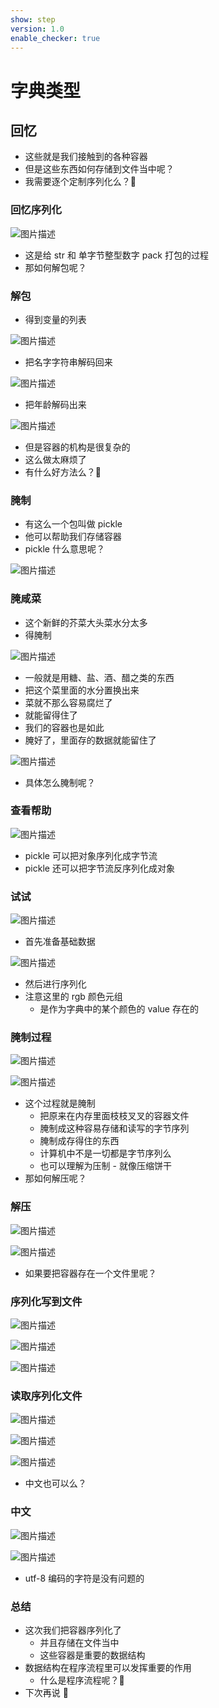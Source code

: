 ```yaml
---
show: step
version: 1.0
enable_checker: true
---
```


# 字典类型

## 回忆

- 这些就是我们接触到的各种容器
- 但是这些东西如何存储到文件当中呢？
- 我需要逐个定制序列化么？🤔

### 回忆序列化

![图片描述](https://doc.shiyanlou.com/courses/uid1190679-20211114-1636881320499)

- 这是给 str 和 单字节整型数字 pack 打包的过程
- 那如何解包呢？

### 解包

- 得到变量的列表

![图片描述](https://doc.shiyanlou.com/courses/uid1190679-20210924-1632488427657)

- 把名字字符串解码回来

![图片描述](https://doc.shiyanlou.com/courses/uid1190679-20210924-1632488530701)

- 把年龄解码出来

![图片描述](https://doc.shiyanlou.com/courses/uid1190679-20210924-1632488504622)

- 但是容器的机构是很复杂的
- 这么做太麻烦了
- 有什么好方法么？🤔

### 腌制

- 有这么一个包叫做 pickle
- 他可以帮助我们存储容器
- pickle 什么意思呢？

![图片描述](https://doc.shiyanlou.com/courses/uid1190679-20210924-1632481407196)

### 腌咸菜

- 这个新鲜的芥菜大头菜水分太多
- 得腌制

![图片描述](https://doc.shiyanlou.com/courses/uid1190679-20210924-1632481513974)

- 一般就是用糖、盐、酒、醋之类的东西
- 把这个菜里面的水分置换出来
- 菜就不那么容易腐烂了
- 就能留得住了
- 我们的容器也是如此
- 腌好了，里面存的数据就能留住了

![图片描述](https://doc.shiyanlou.com/courses/uid1190679-20210924-1632481523785)

- 具体怎么腌制呢？

### 查看帮助

![图片描述](https://doc.shiyanlou.com/courses/uid1190679-20210924-1632489038533)

- pickle 可以把对象序列化成字节流
- pickle 还可以把字节流反序列化成对象

### 试试

![图片描述](https://doc.shiyanlou.com/courses/uid1190679-20210924-1632489584647)

- 首先准备基础数据

![图片描述](https://doc.shiyanlou.com/courses/uid1190679-20210924-1632489593189)

- 然后进行序列化
- 注意这里的 rgb 颜色元组
  - 是作为字典中的某个颜色的 value 存在的

### 腌制过程

![图片描述](https://doc.shiyanlou.com/courses/uid1190679-20210924-1632489593189)

![图片描述](https://doc.shiyanlou.com/courses/uid1190679-20220623-1655966906750)

- 这个过程就是腌制
  - 把原来在内存里面枝枝叉叉的容器文件
  - 腌制成这种容易存储和读写的字节序列
  - 腌制成存得住的东西
  - 计算机中不是一切都是字节序列么
  - 也可以理解为压制 - 就像压缩饼干
- 那如何解压呢？

### 解压

![图片描述](https://doc.shiyanlou.com/courses/uid1190679-20210924-1632489649972)

![图片描述](https://doc.shiyanlou.com/courses/uid1190679-20210924-1632489709363)

- 如果要把容器存在一个文件里呢？

### 序列化写到文件

![图片描述](https://doc.shiyanlou.com/courses/uid1190679-20210924-1632489917007)

![图片描述](https://doc.shiyanlou.com/courses/uid1190679-20210924-1632489926466)

![图片描述](https://doc.shiyanlou.com/courses/uid1190679-20210924-1632489949569)

### 读取序列化文件

![图片描述](https://doc.shiyanlou.com/courses/uid1190679-20210924-1632490067908)

![图片描述](https://doc.shiyanlou.com/courses/uid1190679-20210924-1632490075191)

![图片描述](https://doc.shiyanlou.com/courses/uid1190679-20210924-1632490082125)

- 中文也可以么？

### 中文

![图片描述](https://doc.shiyanlou.com/courses/uid1190679-20210924-1632490260339)

![图片描述](https://doc.shiyanlou.com/courses/uid1190679-20210924-1632490302212)

- utf-8 编码的字符是没有问题的

### 总结

- 这次我们把容器序列化了
	- 并且存储在文件当中
	- 这些容器是重要的数据结构
- 数据结构在程序流程里可以发挥重要的作用
	- 什么是程序流程呢？🤔
- 下次再说 👋

